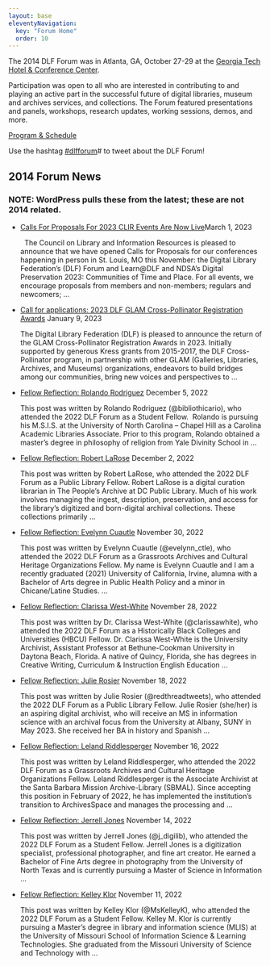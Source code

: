 ```yaml
---
layout: base
eleventyNavigation:
  key: "Forum Home"
  order: 10
---
```



The 2014 DLF Forum was in Atlanta, GA, October 27-29 at the <a target="_blank" href="http://www.gatechhotel.com/">Georgia Tech Hotel & Conference Center</a>.

Participation was open to all who are interested in contributing to and playing an active part in the successful future of digital libraries, museum and archives services, and collections. The Forum featured presentations and panels, workshops, research updates, working sessions, demos, and more.


[Program & Schedule](/program/)

Use the hashtag <a target="_blank" href="https://twitter.com/search?q=%23dlfforum">#dlfforum</a># to tweet about the DLF Forum!


## 2014 Forum News

### NOTE: WordPress pulls these from the latest; these are not 2014 related. 

*   [Calls For Proposals For 2023 CLIR Events Are Now Live](https://www.diglib.org/calls-for-proposals-for-2023-clir-events-are-now-live/)March 1, 2023
    
      The Council on Library and Information Resources is pleased to announce that we have opened Calls for Proposals for our conferences happening in person in St. Louis, MO this November: the Digital Library Federation’s (DLF) Forum and Learn@DLF and NDSA’s Digital Preservation 2023: Communities of Time and Place. For all events, we encourage proposals from members and non-members; regulars and newcomers; ...
    
*   [Call for applications: 2023 DLF GLAM Cross-Pollinator Registration Awards](https://www.diglib.org/call-for-applications-2023-dlf-glam-cross-pollinator-registration-awards/) January 9, 2023
    
    The Digital Library Federation (DLF) is pleased to announce the return of the GLAM Cross-Pollinator Registration Awards in 2023. Initially supported by generous Kress grants from 2015-2017, the DLF Cross-Pollinator program, in partnership with other GLAM (Galleries, Libraries, Archives, and Museums) organizations, endeavors to build bridges among our communities, bring new voices and perspectives to ...
    
*   [Fellow Reflection: Rolando Rodriguez](https://www.diglib.org/fellow-reflection-rolando-rodriguez/) December 5, 2022
    
    This post was written by Rolando Rodriguez (@bibliothicario), who attended the 2022 DLF Forum as a Student Fellow.  Rolando is pursuing his M.S.I.S. at the University of North Carolina – Chapel Hill as a Carolina Academic Libraries Associate. Prior to this program, Rolando obtained a master’s degree in philosophy of religion from Yale Divinity School in ...
    
*   [Fellow Reflection: Robert LaRose](https://www.diglib.org/fellow-reflection-robert-larose/) December 2, 2022
    
    This post was written by Robert LaRose, who attended the 2022 DLF Forum as a Public Library Fellow. Robert LaRose is a digital curation librarian in The People’s Archive at DC Public Library. Much of his work involves managing the ingest, description, preservation, and access for the library’s digitized and born-digital archival collections. These collections primarily ...
    
*   [Fellow Reflection: Evelynn Cuautle](https://www.diglib.org/fellow-reflection-evelynn-cuautle/) November 30, 2022
    
    This post was written by Evelynn Cuautle (@evelynn\_ctle), who attended the 2022 DLF Forum as a Grassroots Archives and Cultural Heritage Organizations Fellow. My name is Evelynn Cuautle and I am a recently graduated (2021) University of California, Irvine, alumna with a Bachelor of Arts degree in Public Health Policy and a minor in Chicane/Latine Studies. ...
    
*   [Fellow Reflection: Clarissa West-White](https://www.diglib.org/fellow-reflection-clarissa-west-white/) November 28, 2022
    
    This post was written by Dr. Clarissa West-White (@clarissawhite), who attended the 2022 DLF Forum as a Historically Black Colleges and Universities (HBCU) Fellow. Dr. Clarissa West-White is the University Archivist, Assistant Professor at Bethune-Cookman University in Daytona Beach, Florida. A native of Quincy, Florida, she has degrees in Creative Writing, Curriculum & Instruction English Education ...
    
*   [Fellow Reflection: Julie Rosier](https://www.diglib.org/fellow-reflection-julie-rosier/) November 18, 2022
    
    This post was written by Julie Rosier (@redthreadtweets), who attended the 2022 DLF Forum as a Public Library Fellow. Julie Rosier (she/her) is an aspiring digital archivist, who will receive an MS in information science with an archival focus from the University at Albany, SUNY in May 2023. She received her BA in history and Spanish ...
    
*   [Fellow Reflection: Leland Riddlesperger](https://www.diglib.org/fellow-reflection-leland-riddlesperger/) November 16, 2022
    
    This post was written by Leland Riddlesperger, who attended the 2022 DLF Forum as a Grassroots Archives and Cultural Heritage Organizations Fellow. Leland Riddlesperger is the Associate Archivist at the Santa Barbara Mission Archive-Library (SBMAL). Since accepting this position in February of 2022, he has implemented the institution’s transition to ArchivesSpace and manages the processing and ...
    
*   [Fellow Reflection: Jerrell Jones](https://www.diglib.org/fellow-reflection-jerrell-jones/) November 14, 2022
    
    This post was written by Jerrell Jones (@j\_digilib), who attended the 2022 DLF Forum as a Student Fellow. Jerrell Jones is a digitization specialist, professional photographer, and fine art creator. He earned a Bachelor of Fine Arts degree in photography from the University of North Texas and is currently pursuing a Master of Science in Information ...
    
*   [Fellow Reflection: Kelley Klor](https://www.diglib.org/fellow-reflection-kelley-klor/) November 11, 2022
    
    This post was written by Kelley Klor (@MsKelleyK), who attended the 2022 DLF Forum as a Student Fellow. Kelley M. Klor is currently pursuing a Master’s degree in library and information science (MLIS) at the University of Missouri School of Information Science & Learning Technologies. She graduated from the Missouri University of Science and Technology with ...